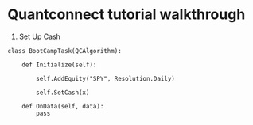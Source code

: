 # Quantconnect tutorial walkthrough

1. Set Up Cash

```
class BootCampTask(QCAlgorithm):

    def Initialize(self):
        
        self.AddEquity("SPY", Resolution.Daily)
        
        self.SetCash(x)
        
    def OnData(self, data):
        pass
```
